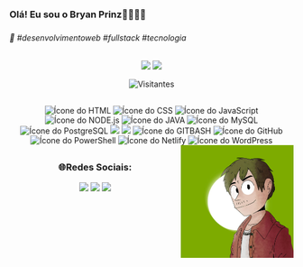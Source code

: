 <h3>Olá! Eu sou o Bryan Prinz👋🏼👋🏼<h3>
<h6>🥶 #desenvolvimentoweb #fullstack #tecnologia</h6>

##

<div align="center">
  <section class="graficos" aria-label="Estatísticas do GitHub">
    <img height="200em" src="https://github-readme-stats.vercel.app/api/?username=Bryanps7&show_icons=true&theme=gotham">
    <img height="200em" src="https://github-readme-stats.vercel.app/api/top-langs/?username=Bryanps7&theme=gotham&layout=donut">
  </section>

  ![Visitantes](https://komarev.com/ghpvc/?username=Bryanps7&label=Visitantes&color=green&style=for-the-badge)

  ##

  <div class="linguagens">
    <img height="35em" src="https://cdn.jsdelivr.net/gh/devicons/devicon@latest/icons/html5/html5-original.svg" alt="Ícone do HTML">
    <img height="35em" src="https://cdn.jsdelivr.net/gh/devicons/devicon@latest/icons/css3/css3-original.svg" alt="Ícone do CSS">
    <img height="35em" src="https://cdn.jsdelivr.net/gh/devicons/devicon@latest/icons/javascript/javascript-original.svg"  alt="Ícone do JavaScript">
    <img height="35em" src="https://cdn.jsdelivr.net/gh/devicons/devicon@latest/icons/nodejs/nodejs-original.svg"  alt="Ícone do NODE.js">
    <img height="35em" src="https://cdn.jsdelivr.net/gh/devicons/devicon@latest/icons/java/java-original.svg" alt="Ícone do JAVA">
    <img height="35em" src="https://cdn.jsdelivr.net/gh/devicons/devicon@latest/icons/mysql/mysql-original.svg"  alt="Ícone do MySQL">
    <img height="35em" src="https://cdn.jsdelivr.net/gh/devicons/devicon@latest/icons/postgresql/postgresql-plain.svg"  alt="Ícone do PostgreSQL">
    <img height="35em" src="https://cdn.jsdelivr.net/gh/devicons/devicon@latest/icons/redis/redis-original.svg" />
    <img height="35em" src="https://cdn.jsdelivr.net/gh/devicons/devicon@latest/icons/supabase/supabase-original.svg" />      
    <img height="35em" src="https://cdn.jsdelivr.net/gh/devicons/devicon@latest/icons/git/git-original.svg" alt="Ícone do GITBASH">
    <img height="35em" src="https://cdn.jsdelivr.net/gh/devicons/devicon@latest/icons/github/github-original.svg" alt="Ícone do GitHub">
    <img height="35em" src="https://cdn.jsdelivr.net/gh/devicons/devicon@latest/icons/powershell/powershell-original.svg" alt="Ícone do PowerShell">
    <img height="35em" src="https://cdn.jsdelivr.net/gh/devicons/devicon@latest/icons/netlify/netlify-original.svg" alt="Ícone do Netlify">
    <img height="35em" src="https://cdn.jsdelivr.net/gh/devicons/devicon@latest/icons/wordpress/wordpress-plain.svg" alt="Ícone do WordPress">
    <img height="200em" src="https://github.com/Bryanps7/Bryanps7/blob/main/Bryan-Art.jpg" align="right" alt="Minha foto em PixelArt">
  </div>
  
  ##

  <nav class="redes-sociais" aria-label="Redes sociais">
    <h3>🌐Redes Sociais:</h3>
    <a href="https://www.instagram.com/bryan.ps7/"><img src="https://img.shields.io/badge/Instagram-E4405F?style=for-the-badge&logo=instagram&logoColor=white"></a>
    <a href="mailto:bryanprinz2008@gmail.com" aria-label="Enviar e-mail para Bryan Prinz"><img src="https://img.shields.io/badge/Gmail-D14836?style=for-the-badge&logo=gmail&logoColor=white"></a>
    <a href="https://www.linkedin.com/in/bryan-prinz-da-silva-37186b2a0/"><img src="https://img.shields.io/badge/LinkedIn-0077B5?style=for-the-badge&logo=linkedin&logoColor=white"></a>
  </nav>
</div>
